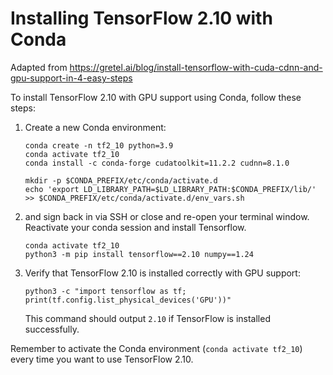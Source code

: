 # Installing TensorFlow 2.10 with Conda

Adapted from https://gretel.ai/blog/install-tensorflow-with-cuda-cdnn-and-gpu-support-in-4-easy-steps

To install TensorFlow 2.10 with GPU support using Conda, follow these steps:

1. Create a new Conda environment:

    ```shell
    conda create -n tf2_10 python=3.9
    conda activate tf2_10
    conda install -c conda-forge cudatoolkit=11.2.2 cudnn=8.1.0
 
    mkdir -p $CONDA_PREFIX/etc/conda/activate.d
    echo 'export LD_LIBRARY_PATH=$LD_LIBRARY_PATH:$CONDA_PREFIX/lib/' >> $CONDA_PREFIX/etc/conda/activate.d/env_vars.sh
    ```

2. and sign back in via SSH or close and re-open your terminal window. Reactivate your conda session and install Tensorflow.

    ```shell
    conda activate tf2_10
    python3 -m pip install tensorflow==2.10 numpy==1.24
    ```

4. Verify that TensorFlow 2.10 is installed correctly with GPU support:

    ```shell
    python3 -c "import tensorflow as tf; print(tf.config.list_physical_devices('GPU'))"
    ```

    This command should output `2.10` if TensorFlow is installed successfully.


Remember to activate the Conda environment (`conda activate tf2_10`) every time you want to use TensorFlow 2.10.
